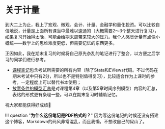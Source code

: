 # **关于计量**

到大二上为止，我上了宏观、微观、会计、计量、金融学和量化投资。可以比较自信地说，计量是上面所有课当中最难以速通的（大概需要2～3个整天进行复习），如果复习开始得太晚，可能会给期末周带来较大的压力。我个人感觉计量有点像小概统——数学上的思维难度更低，但需要记忆的东西更多。

正因如此，我在期末复习的时候将自己原先杂乱的笔记进行了整合，以方便之后学习的同学们进行参考。

- [课程笔记](计量.pdf)包含考试所需要的所有内容（除了Stata和EViews代码。不过代码在期末考试中只有2分，所以也不是特别值得复习），比较适合作为上课时的参考，一定程度上可以替代书本使用；
- [放宽条件的模型汇总](放宽条件的模型汇总.pdf)是对课程第4章（以及第5章时间序列模型）内容的汇总，表格的形式更有条理一些，可以在期末复习时辅助记忆。

祝大家都能获得好成绩🥳

!!! question "**为什么这份笔记是PDF格式的？**"
    因为写这份笔记的时候还没有搭建这个博客，Markdown的码风非常混乱，而且我懒，不想改自己的屎山了。